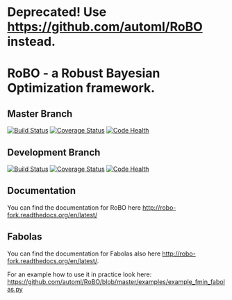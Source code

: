 Deprecated! Use https://github.com/automl/RoBO instead.
=======================================================

RoBO - a Robust Bayesian Optimization framework.
================================================

Master Branch
------------------
[![Build Status](https://travis-ci.org/automl/RoBO.svg?branch=master)](https://travis-ci.org/automl/RoBO)
[![Coverage Status](https://coveralls.io/repos/github/automl/RoBO/badge.svg?branch=master)](https://coveralls.io/github/automl/RoBO?branch=master)
[![Code Health](https://landscape.io/github/automl/RoBO/master/landscape.svg?style=flat)](https://landscape.io/github/automl/RoBO/master)


Development Branch
------------------
[![Build Status](https://travis-ci.org/automl/RoBO.svg?branch=development)](https://travis-ci.org/automl/RoBO)
[![Coverage Status](https://coveralls.io/repos/github/automl/RoBO/badge.svg?branch=development)](https://coveralls.io/github/automl/RoBO?branch=development)
[![Code Health](https://landscape.io/github/automl/RoBO/development/landscape.svg?style=flat)](https://landscape.io/github/automl/RoBO/development)

Documentation
-------------
You can find the documentation for RoBO here http://robo-fork.readthedocs.org/en/latest/


Fabolas
-------

You can find the documentation for Fabolas also here http://robo-fork.readthedocs.org/en/latest/.

For an example how to use it in practice look here: <https://github.com/automl/RoBO/blob/master/examples/example_fmin_fabolas.py>

